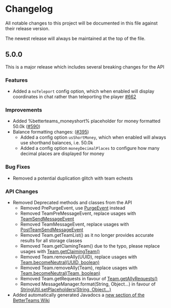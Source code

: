 # Changelog

All notable changes to this project will be documented in this file against their release version.

The newest release will always be maintained at the top of the file.

## 5.0.0

This is a major release which includes several breaking changes for the API

### Features

* Added a `noTeleport` config option, which when enabled will display coordinates in chat rather than teleporting the
  player [#662](https://github.com/booksaw/BetterTeams/issues/662)

### Improvements

* Added %betterteams_moneyshort% placeholder for money formatted
  50.0k ([#590](https://github.com/booksaw/BetterTeams/issues/590))
* Balance formatting changes: ([#395](https://github.com/booksaw/BetterTeams/issues/395))
    * Added a config option `usShortMoney`, which when enabled will always use shorthand balances, i.e. 50.0k
    * Added a config option `moneyDecimalPlaces` to configure how many decimal places are displayed for money

### Bug Fixes

* Removed a potential duplication glitch with team echests

### API Changes

* Removed Deprecated methods and classes from the API
    * Removed PrePurgeEvent,
      use [PurgeEvent](https://betterteams.booksaw.dev/apidocs/com/booksaw/betterTeams/customEvents/PurgeEvent.html)
      instead
    * Removed TeamPreMessageEvent,
      replace usages
      with [TeamSendMessageEvent](https://betterteams.booksaw.dev/apidocs/com/booksaw/betterTeams/customEvents/TeamSendMessageEvent.html)
    * Removed TeamMessageEvent,
      replace usages
      with [PostTeamSendMessageEvent](https://betterteams.booksaw.dev/apidocs/com/booksaw/betterTeams/customEvents/post/PostTeamSendMessageEvent.html)
    * Removed Team.getTeamList() as it no longer provides accurate results for all storage classes
    * Removed Team.getClamingTeam() due to the typo, please
      replace usages
      with [Team.getClaimingTeam()](https://betterteams.booksaw.dev/apidocs/com/booksaw/betterTeams/Team.html#getClaimingTeam(org.bukkit.Location))
    * Removed Team.removeAlly(UUID),
      replace usages
      with [Team.becomeNeutral(UUID, boolean)](https://betterteams.booksaw.dev/apidocs/com/booksaw/betterTeams/Team.html#becomeNeutral(java.util.UUID,boolean))
    * Removed Team.removeAlly(Team), replace usages
      with [Team.becomeNeutral(Team, boolean)](https://betterteams.booksaw.dev/apidocs/com/booksaw/betterTeams/Team.html#becomeNeutral(com.booksaw.betterTeams.Team,boolean))
    * Removed Team.getRequests in favour
      of [Team.getAllyRequests()](https://betterteams.booksaw.dev/apidocs/com/booksaw/betterTeams/Team.html#getAllyRequests())
    * Removed MessageManager.format(String, Object...) in favour
      of [StringUtil.setPlaceholders(String, Object...)](https://betterteams.booksaw.dev/apidocs/com/booksaw/betterTeams/util/StringUtil.html#setPlaceholders(java.lang.String,java.lang.Object...))
* Added automatically generated Javadocs
  a [new section of the BetterTeams Wiki](https://betterteams.booksaw.dev/apidocs/index.html)
